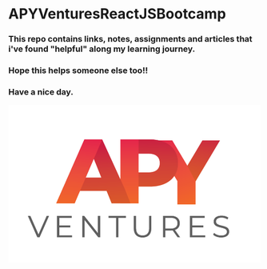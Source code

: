 # APYVenturesReactJSBootcamp


### This repo contains links, notes, assignments and articles that i've found "helpful" along my learning journey.
### Hope this helps someone else too!!
### Have a nice day.

![alt text](https://github.com/JosephWesleyanW/APYVenturesReactJSBootcamp/blob/main/img/apy_ventures.png)
